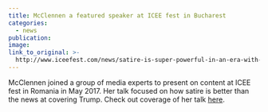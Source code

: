 ```yaml
---
title: McClennen a featured speaker at ICEE fest in Bucharest
categories: 
  - news
publication:
image:
link_to_original: >-
  http://www.iceefest.com/news/satire-is-super-powerful-in-an-era-with-lots-of-misinformations-writer-and-penn-state-university-professor-sophia-mcclennen-tells-us-why-news-did-fail-and-why-satire-is-better/
---
```



McClennen joined a group of media experts to present on content at ICEE fest in Romania in May 2017. Her talk focused on how satire is better than the news at covering Trump. Check out coverage of her talk [here](http://www.iceefest.com/news/satire-is-super-powerful-in-an-era-with-lots-of-misinformations-writer-and-penn-state-university-professor-sophia-mcclennen-tells-us-why-news-did-fail-and-why-satire-is-better/).